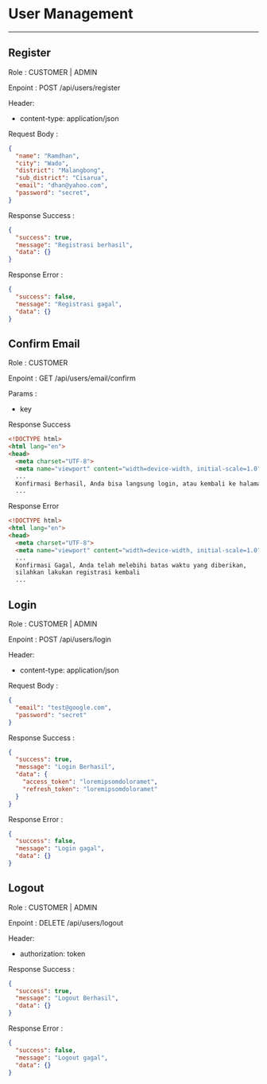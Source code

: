 # User Management

<hr/>

## Register

Role : CUSTOMER | ADMIN

Enpoint : POST /api/users/register

Header: 
- content-type: application/json

Request Body :
```json
{
  "name": "Ramdhan",
  "city": "Wado",
  "district": "Malangbong",
  "sub_district": "Cisarua",
  "email": "dhan@yahoo.com",
  "password": "secret",
}
```

Response Success :
```json
{
  "success": true,
  "message": "Registrasi berhasil",
  "data": {}
}
```

Response Error :
```json
{
  "success": false,
  "message": "Registrasi gagal",
  "data": {}
}
```

## Confirm Email
Role : CUSTOMER

Enpoint : GET /api/users/email/confirm

Params :
- key

Response Success
```html
<!DOCTYPE html>
<html lang="en">
<head>
  <meta charset="UTF-8">
  <meta name="viewport" content="width=device-width, initial-scale=1.0">
  ...
  Konfirmasi Berhasil, Anda bisa langsung login, atau kembali ke halaman sebelunya
  ...
```

Response Error
```html
<!DOCTYPE html>
<html lang="en">
<head>
  <meta charset="UTF-8">
  <meta name="viewport" content="width=device-width, initial-scale=1.0">
  ...
  Konfirmasi Gagal, Anda telah melebihi batas waktu yang diberikan, 
  silahkan lakukan registrasi kembali
  ...
```


## Login

Role : CUSTOMER | ADMIN

Enpoint : POST /api/users/login

Header: 
- content-type: application/json

Request Body :
```json
{
  "email": "test@google.com",
  "password": "secret"
}
```

Response Success :
```json
{
  "success": true,
  "message": "Login Berhasil",
  "data": {
    "access_token": "loremipsomdoloramet",
    "refresh_token": "loremipsomdoloramet"
  }
}
```

Response Error : 
```json
{
  "success": false,
  "message": "Login gagal",
  "data": {}
}
```


## Logout

Role : CUSTOMER | ADMIN

Enpoint : DELETE /api/users/logout

Header: 
- authorization: token

Response Success :
```json
{
  "success": true,
  "message": "Logout Berhasil",
  "data": {}
}
```

Response Error : 
```json
{
  "success": false,
  "message": "Logout gagal",
  "data": {}
}
```
